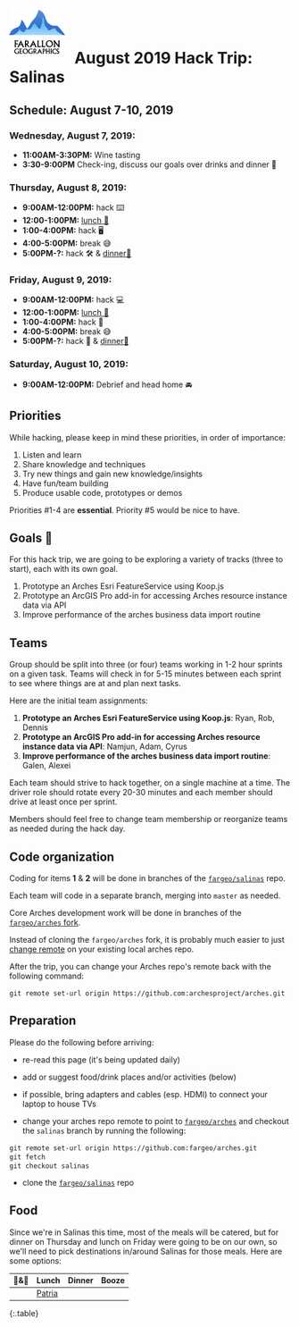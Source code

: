 # <img src="img/fargeo.png" style="width: 100px; margin-right:10px;"/> August 2019 Hack Trip: Salinas

## Schedule: August 7-10, 2019

### Wednesday, August 7, 2019:
- **11:00AM-3:30PM:** Wine tasting
- **3:30-9:00PM** Check-ing, discuss our goals over drinks and dinner 🍺

### Thursday, August 8, 2019:
- **9:00AM-12:00PM:** hack ⌨️
- **12:00-1:00PM:** [lunch 🍴](#food)
- **1:00-4:00PM:** hack 🖥
- **4:00-5:00PM:** break 😅
- **5:00PM-?:** hack 🛠 & [dinner🍴](#food)

### Friday, August 9, 2019:
- **9:00AM-12:00PM:** hack 💻
- **12:00-1:00PM:** [lunch 🍴](#food)
- **1:00-4:00PM:** hack 📱
- **4:00-5:00PM:** break 😅
- **5:00PM-?:** hack 🤘 & [dinner🍴](#food)

### Saturday, August 10, 2019:
- **9:00AM-12:00PM:** Debrief and head home 🚘

## Priorities

While hacking, please keep in mind these priorities, in order of importance:

1. Listen and learn
2. Share knowledge and techniques
3. Try new things and gain new knowledge/insights
4. Have fun/team building
5. Produce usable code, prototypes or demos

Priorities #1-4 are **essential**.  Priority #5 would be nice to have.

## Goals 💯

For this hack trip, we are going to be exploring a variety of tracks (three to start), each with its own goal.

1. Prototype an Arches Esri FeatureService using Koop.js
1. Prototype an ArcGIS Pro add-in for accessing Arches resource instance data via API
1. Improve performance of the arches business data import routine

## Teams

Group should be split into three (or four) teams working in 1-2 hour sprints on a given task. Teams will check in for 5-15 minutes between each sprint to see where things are at and plan next tasks.

Here are the initial team assignments:
1. **Prototype an Arches Esri FeatureService using Koop.js**: Ryan, Rob, Dennis
1. **Prototype an ArcGIS Pro add-in for accessing Arches resource instance data via API**: Namjun, Adam, Cyrus
1. **Improve performance of the arches business data import routine**: Galen, Alexei

Each team should strive to hack together, on a single machine at a time.  The driver role should rotate every 20-30 minutes and each member should drive at least once per sprint.

Members should feel free to change team membership or reorganize teams as needed during the hack day.

## Code organization

Coding for items **1** & **2** will be done in branches of the [`fargeo/salinas`](https://github.com/fargeo/salinas) repo.

Each team will code in a separate branch, merging into `master` as needed.

Core Arches development work will be done in branches of the [`fargeo/arches` fork](https://github.com/fargeo/arches).

Instead of cloning the `fargeo/arches` fork, it is probably much easier to just [change remote](#preparation) on your existing local arches repo.

After the trip, you can change your Arches repo's remote back with the following command:
```
git remote set-url origin https://github.com:archesproject/arches.git
```

## Preparation

Please do the following before arriving:

- re-read this page (it's being updated daily)
- add or suggest food/drink places and/or activities (below)
- if possible, bring adapters and cables (esp. HDMI) to connect your laptop to house TVs

- change your arches repo remote to point to [`fargeo/arches`](https://github.com/fargeo/arches) and checkout the `salinas` branch by running the following:
```
git remote set-url origin https://github.com:fargeo/arches.git
git fetch
git checkout salinas
```

- clone the [`fargeo/salinas`](https://github.com/fargeo/salinas) repo


## Food

Since we're in Salinas this time, most of the meals will be catered, but for dinner on Thursday and lunch on Friday were going to be on our own, so we'll need to pick destinations in/around Salinas for those meals.  Here are some options:

🍴&🍻 | **Lunch** | **Dinner** | **Booze**
--- | --- | --- | ---
 |  | [Patria](https://www.yelp.com/biz/patria-salinas) |
{:.table}
